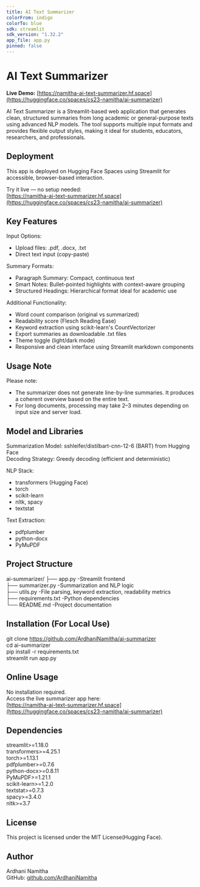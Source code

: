 ```yaml
---
title: AI Text Summarizer  
colorFrom: indigo  
colorTo: blue  
sdk: streamlit  
sdk_version: "1.32.2"  
app_file: app.py  
pinned: false  
---
```


# AI Text Summarizer

**Live Demo:** [https://namitha-ai-text-summarizer.hf.space](https://huggingface.co/spaces/cs23-namitha/ai-summarizer)

AI Text Summarizer is a Streamlit-based web application that generates clean, structured summaries from long academic or general-purpose texts using advanced NLP models. The tool supports multiple input formats and provides flexible output styles, making it ideal for students, educators, researchers, and professionals.

## Deployment

This app is deployed on Hugging Face Spaces using Streamlit for accessible, browser-based interaction.

Try it live — no setup needed:  
 [https://namitha-ai-text-summarizer.hf.space](https://huggingface.co/spaces/cs23-namitha/ai-summarizer)

## Key Features

Input Options:
- Upload files: .pdf, .docx, .txt
- Direct text input (copy-paste)

Summary Formats:
- Paragraph Summary: Compact, continuous text
- Smart Notes: Bullet-pointed highlights with context-aware grouping
- Structured Headings: Hierarchical format ideal for academic use

Additional Functionality:
- Word count comparison (original vs summarized)
- Readability score (Flesch Reading Ease)
- Keyword extraction using scikit-learn's CountVectorizer
- Export summaries as downloadable .txt files
- Theme toggle (light/dark mode)
- Responsive and clean interface using Streamlit markdown components
  
## Usage Note
Please note:
- The summarizer does not generate line-by-line summaries. It produces a coherent overview based on the entire text.
- For long documents, processing may take 2–3 minutes depending on input size and server load.

## Model and Libraries

Summarization Model: sshleifer/distilbart-cnn-12-6 (BART) from Hugging Face  
Decoding Strategy: Greedy decoding (efficient and deterministic)

NLP Stack:
- transformers (Hugging Face)
- torch
- scikit-learn
- nltk, spacy
- textstat

Text Extraction:
- pdfplumber
- python-docx
- PyMuPDF

## Project Structure

ai-summarizer/
├── app.py               -Streamlit frontend  
├── summarizer.py        -Summarization and NLP logic  
├── utils.py             -File parsing, keyword extraction, readability metrics  
├── requirements.txt     -Python dependencies  
└── README.md            -Project documentation

## Installation (For Local Use)

git clone https://github.com/ArdhaniNamitha/ai-summarizer  
cd ai-summarizer  
pip install -r requirements.txt  
streamlit run app.py

## Online Usage

No installation required.  
Access the live summarizer app here:  
 [https://namitha-ai-text-summarizer.hf.space](https://huggingface.co/spaces/cs23-namitha/ai-summarizer)

## Dependencies

streamlit>=1.18.0  
transformers>=4.25.1  
torch>=1.13.1  
pdfplumber>=0.7.6  
python-docx>=0.8.11  
PyMuPDF>=1.21.1  
scikit-learn>=1.2.0  
textstat>=0.7.3  
spacy>=3.4.0  
nltk>=3.7

## License

This project is licensed under the MIT License(Hugging Face).

## Author

Ardhani Namitha  
GitHub: [github.com/ArdhaniNamitha](https://github.com/ArdhaniNamitha)

